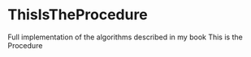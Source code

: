 # ThisIsTheProcedure
Full implementation of the algorithms described in my book This is the Procedure
